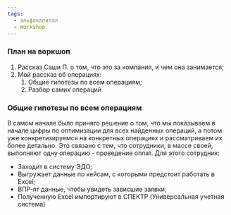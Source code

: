 ```yaml
---
tags:
  - альфакапитал
  - WorkShop
---
```

### План на воркшоп
1. Рассказ Саши П. о том, что это за компания, и чем она занимается;
2. Мой рассказ об операциях:
	1. Общие гипотезы по всем операциям;
	2. Разбор самих операций

### Общие гипотезы по всем операциям
В самом начале было принято решение о том, что мы показываем в начале цифры по оптимизации для всех найденных операций, а потом уже конкретизируемся на конкретных операциях и рассматриваем их более детально.
Это связано с тем, что сотрудники, в массе своей, выполняют одну операцию - проведение оплат. Для этого сотрудник:
- Заходит в систему ЭДО; 
- Выгружает данные по кейсам, с которыми предстоит работать в Excel;
- ВПР-ят данные, чтобы увидеть зависшие заявки;
- Полученную Excel импортируют в СПЕКТР (Универсальная учетная система)